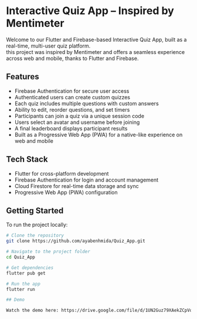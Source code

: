 # Interactive Quiz App – Inspired by Mentimeter

Welcome to our Flutter and Firebase-based Interactive Quiz App, built as a real-time, multi-user quiz platform.  
this project was inspired by Mentimeter and offers a seamless experience across web and mobile, thanks to Flutter and Firebase.

## Features

- Firebase Authentication for secure user access  
- Authenticated users can create custom quizzes  
- Each quiz includes multiple questions with custom answers  
- Ability to edit, reorder questions, and set timers  
- Participants can join a quiz via a unique session code  
- Users select an avatar and username before joining  
- A final leaderboard displays participant results  
- Built as a Progressive Web App (PWA) for a native-like experience on web and mobile

## Tech Stack

- Flutter for cross-platform development  
- Firebase Authentication for login and account management  
- Cloud Firestore for real-time data storage and sync  
- Progressive Web App (PWA) configuration

## Getting Started

To run the project locally:

```bash
# Clone the repository
git clone https://github.com/ayabenhmida/Quiz_App.git

# Navigate to the project folder
cd Quiz_App

# Get dependencies
flutter pub get

# Run the app
flutter run

## Demo

Watch the demo here: https://drive.google.com/file/d/1UN2Guz79XAekZCpVoNs55DcjMfFXZLwz/view?usp=sharing

